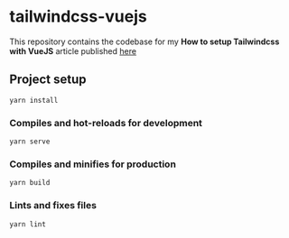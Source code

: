 # tailwindcss-vuejs

This repository contains the codebase for my **How to setup Tailwindcss with VueJS** article published [here](https://francisudeji.com/blog/how-to-setup-tailwindcss-with-vuejs)

## Project setup

```
yarn install
```

### Compiles and hot-reloads for development

```
yarn serve
```

### Compiles and minifies for production

```
yarn build
```

### Lints and fixes files

```
yarn lint
```
